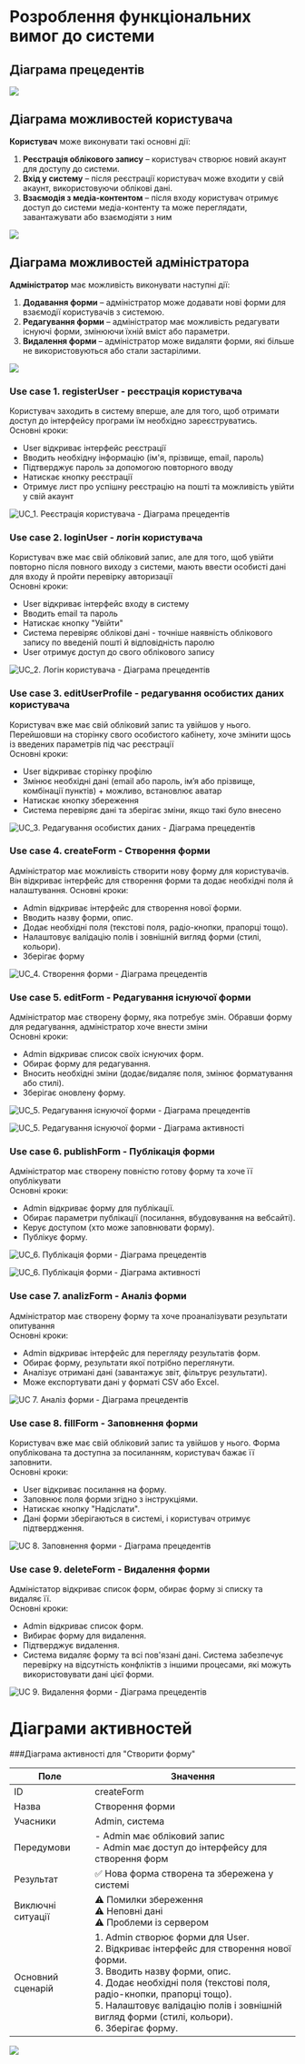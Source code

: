 # Розроблення функціональних вимог до системи

## Діаграма прецедентів

![](https://www.plantuml.com/plantuml/png/ZP6zIiDG5CVtFCMXpXridQKYEEaYk0boRIunaDn0xWrISAYjuAY3LEWcla0C3QRQrbVutpVoDBUnT7F89UVZ_piVfwUDI4qMHvxecoIb5gPOsI4gUsz7Tem2kNriaT1qeMLAUr4Ot9ZhA9D_-S-OOM4dMDf9hHcoOhHcrAeZFmxLHZQGKPJSUbwcPLzeIQqrybm6eJOolLHuHSxgqhuupgRw21LXXGzySv4l_YjGOKxuH8wVTP-kk-Eh_LtmQHA4YgdlA5WuTvpYVwZE5dKc_L1GFr56AaDwmBt6J7rp6qA91NBYfyICeNcxvYxh2Bzst22xM-H9aiOK2oK26JEKQLEKpRnOikw9x4Dz1eRpLpMG0y-hpz3EseTkv1spip5zPtOzjtqEtx63Gus34nok9vNFn_y5)

##  Діаграма можливостей користувача

**Користувач** може виконувати такі основні дії:
1. **Реєстрація облікового запису** – користувач створює новий акаунт для доступу до системи.
2. **Вхід у систему** – після реєстрації користувач може входити у свій акаунт, використовуючи облікові дані.
3. **Взаємодія з медіа-контентом** – після входу користувач отримує доступ до системи медіа-контенту та може переглядати, завантажувати або взаємодіяти з ним

![](https://www.plantuml.com/plantuml/png/ZT2nIiH040RWVfzYEEiKdhqSs6eZs0aIaoK6SXl8RWgxyomi1JbEiFK5OZ2OqpE-mZzlvEoU8kbibltPdM-6cLaNLwwU5qh5YIihck090o_Gymql-HOj6hwRK6pfpEgAzeeyktANHQsLggrEOgjfubzETPPRfwjpWqSq0dIy2iJY1rcY9mnumGUlyIwt5ZqsX3Sq-FBjTasEBlR7y76PvKRKPxHIkDavxV-ewHzrejCyfgGqJXj7zbfcdOlwu8juXQqehxpcUr58KkSJcYZmdzAq2-U0xQzze5JOI9H6Xs7iSPoEe_oUQPFwHNy3)

##  Діаграма можливостей адміністратора

**Адміністратор** має можливість виконувати наступні дії:
1. **Додавання форми** – адміністратор може додавати нові форми для взаємодії користувачів з системою.
2. **Редагування форми** – адміністратор має можливість редагувати існуючі форми, змінюючи їхній вміст або параметри.
3. **Видалення форми** – адміністратор може видаляти форми, які більше не використовуються або стали застарілими.



![](https://www.plantuml.com/plantuml/png/XT8nJiCm50RWtQTuCdDx00PK169ZP6CnpLEfP3ieTWHieR2363emmGsYqagLQ3d3UpV2IL1SMQewH1dy_v_-M1avhmfV6Ys46lky04bljAGDpsdBStxY6LTKyun-kPAW79ncPchXI4ydj_uHjSxlXIWTZfL3a1TvOS0egoPeqFfhIn-quegVQK4rRGFv2lpIMBIXEZphrcngbtqhScS5Ae_DQP2-meX5MrsbKgV4zF-y6rrYnAxkieXz1cGP5dodqtR1hh4NF4UDFVXEwnRysRUkIwUOwAvpa0rEqblO-PnXEKoFuHWaFdYqcPEY7teusiyu71MZy6x-Z3y0)

### Use case 1. registerUser - реєстрація користувача

Користувач заходить в систему вперше, але для того, щоб отримати доступ до інтерфейсу програми їм необхідно зареєструватись. <br>
Основні кроки:

- User відкриває інтерфейс реєстрації
- Вводить необхідну інформацію (ім'я, прізвище, email, пароль)
- Підтверджує пароль за допомогою повторного вводу
- Натискає кнопку реєстрації
- Отримує лист про успішну реєстрацію на пошті та можливість увійти у свій акаунт

![UC_1. Реєстрація користувача - Діаграма прецедентів](https://www.plantuml.com/plantuml/png/ZLNXIXj14FxlKmpwssjp5ueM5S7s2KJeZu9Sucg3bqJkBhIs58oM-ATeAN92gLZh2roZgJ5gV8NPD-gtkzucrKkj4hAxyyqttyxCJkQZs0_ZHZKOYojn8CRexczcjLwBAQgy5xEUI-LwK0zdIu5VNfzRMbWkECG_k2CFP5DkoorEPKicSf-untrik_fuXzimx7Bw7vny81DE-KnnyJMdnBTOTcIBEtoEpmtu4cvh9b5R8QDLRwFrIct33_qg-UMu7Yx6cu4W_ws8wbM3CESqlXI9S9pyYDI29gQcIuMI60RmYL6EU92WeOkRKIogD54I9NTgsj1jGB2_9cXfuSLoWJxOspKYKVOZGUCp9PsZcIUbkTSrFaGIjWQvkalBjWxrsUW1MEiHqyyqsqS4oY5qCiglCa5MUZhJ829iRvHii7-2-4lP9DZkb-VG1bikvFEx6J-tuTtKt0YKWZqPEBiZdAsyOoKFpcsb2Fv69D_gHFJvQd1ja8tKOjKSQveEjsLYRmpkjcsD94_aA9dU7UiHFCx1sEGhw382x-d-hTX1kq_uIabK_KemYE3bynV_bOIyikmHB2cfle3BfO7j48JfFK5d3_yf02Zo87xHD8cf9paDPqwlwNcbLWuQAo8QcDr7pDPVx_8XxcCGRnYG3ocIiv91l260GcHFRTBOZHCUQdQ08tqMYdBirzO2f1nzskKU-cbFxkesGCwwUl3OXiz_dIzVsTTvn1qpjDItt7xOJGexYiHsgExhNtob9uT-ZnSGeokF-clhTSRcZcBBElFRmnbAMA0RYI-6XudcRIkjoCDbnk-PF3qi7MmeltWNOu16VsEA5k6DG7WMuLh4yAmAAsjlObgjrsCHMa_-0caf2fJeURThX1BVgXlY22Q7-3ltzKF6N1Wnzfq1un7_v5C-9MJfc5i4wxN3BOTFiD9rL5DLhVYC-zODwAuYcdIVkiNiHoHJEuyrVl_-0000)

### Use case 2. loginUser - логін користувача

Користувач вже має свій обліковий запис, але для того, щоб увійти повторно після повного виходу з системи, мають ввести особисті дані для входу й пройти перевірку авторизації <br>
Основні кроки:

- User відкриває інтерфейс входу в систему
- Вводить email та пароль
- Натискає кнопку "Увійти"
- Система перевіряє облікові дані - точніше наявність облікового запису по введеній пошті й відповідність паролю
- User отримує доступ до свого облікового запису

![UC_2. Логін користувача - Діаграма прецедентів](https://www.plantuml.com/plantuml/png/ZPNHIXjF5CRlVOf3l7R__-o6eaL5i7q24NfH2BjnjC5DLdOdjBOKagQDDwMK8WfjHQmli4Q3CTNu2cVUgD_CP9E0BaPGPlTyvpVVd7DsN4ka7yj6BPoJLHcAEHhzB6z7TKb9zRrOyLogH64KhmIXNzbTtLmlkmxnBnxofJhYE-813rMJ-wgbFgasTpbL1vpEGE93vAUWDF7tbbFYUonxgiCzliBl7NX7t3KaKTyYwz0y9hlL-fuV-pNoApAAD-H-ACX_AvAePXNsFHKs4n4No4z8BsX-SIae1c9Qm6VMEVUq1IFTs4-agD5y809tSSdYzc3Otn6qkVwYxDA7yUaQYQZuYQ32Sc0gi_nViFgwpkVSXVKROFl4NLAjoIQgRVr0RFo8fMU6zX4RFG9qYYFa3m2lU60ghR6wzfgeckepk3UgHTZq2zfoDRL5kVWurSset0MYPOX8lU2_uAAXsZzXlnIR74reRWvjxF8KDFHGfskdCtFpV7eZxWaoa6LuM0n7mtPl7WZ10O9jNP7fmtksfhOGv3ISLLltvzLw9MniYMGITfy8J-S_Bl6c1P1F95gJJTM2LTWqpEJe1HAiB1OLwTTtGjG0pUdp09NxfWvqkSmOcMEdgeFw7XTo1l7bgt9nNBUU-QfIzBaFr5SDUg8ZEZsFcytDCVGNggtxmJV4zx3K10iRP0Wt3-5beu8CuyDyUcQWht54Cq0OIXEzpMXU7gqqelryU0aHtt6F-5fx0-_Gn43LKOHWFAENREqVTXinD5AyaxX_adoDEuF6cq5JcjQChuIuklD6qdOKIH6FS_axZf3g9keUw079Ee4wu1L23l5l7fgh57t9kLsT2V64__0vdnDgUSeTGlJMuOx3PtPGW6rXVh3YInwEqw3kQz22-xzRokxgpEqQrlZdyWy0)

### Use case 3. editUserProfile - редагування особистих даних користувача

Користувач вже має свій обліковий запис та увійшов у нього. Перейшовши на сторінку свого особистого кабінету, хоче змінити щось із введених параметрів під час реєстрації <br>
Основні кроки:

- User відкриває сторінку профілю
- Змінює необхідні дані (email або пароль, імʼя або прізвище, комбінації пунктів) + можливо, встановлює аватар
- Натискає кнопку збереження
- Система перевіряє дані та зберігає зміни, якщо такі було внесено

![UC_3. Редагування особистих даних - Діаграма прецедентів](https://www.plantuml.com/plantuml/png/ZLJHJjjA47tdAqRX6T-BNLLG0KAY_GA4r8TAaMqM6k7OoDwefLKb0ZIyeBP2A4XL4QNyG0YrI249lp3xHvsTh6sQng9vi2UpPy_CdZFUvKIwiMpKWobPau6O0lDRs8X22KdjdLXqRF2Z88eNlS3rjvRMLggE1VWTK_o97RnM-zYbzm07wZFWK3LnY5VOKqsrHy-FmAY13l-174zKcqbtwTd73k0zXQbgSRMKQkmHeCjC8bo7KTFyDzcgXTjkxDR1zMKKhygTG83xHYHHtI0u3vMrHCGLS1FG0KpFpNkpddW8m0lJVgfROEZgJY957QOzuTbpyoEwRMhOtHImjlAywi3x_7IDHFXk8g2ouB5O2_zvIw_2SS6qEcDogROHIxMvgDxC_Odvfyp-WGfFA63DcXB7gaq4jwHOZ-arAPNOfVI0qlki9YKEA76dFkL5ghEJUMt3Uufzfc3MlCTIDhk4BU_p75FjAdPLE--LoJgaJ8_8ZZG_It84bEfcxeyDr8EIPKTmyYDScQBNet8tsPaA4eVbDOg0rR2ME8PdjT0F6kiYAPRjHvQB_GoU074OKC0B26FCmCsC49pYSUK4EyQvMFZI3JS3EZ4UatItsWbroFQeffQMfgsZMgJcQQLaHb-yh6R6d64wxWEzVu4wq6E4VJssm0DxH-BTKjITP8bcB2jbPpD0V4p4NraFYE-6McQJo6zUxMTiTXbRPkz9Df83J0jlKvtBE8oxVtj4QoI_U2lfGad-n3WvmduKuUI8XzzgNDjyBM4ZYgI8yvtuXPhhQ0tvZZmqAkEzLfbIj6G1ViCXJptPK78DMWNZ6Vx0Ixm4_8hdsD9gzYriMNZ1FcdQfZfYnwvnc6yZT4yJpTZ_sq_oIzLqkqnnenxy1W00)


### Use case 4. createForm - Створення форми

Адміністратор має можливість створити нову форму для користувачів. Він відкриває інтерфейс для створення форми та додає необхідні поля й налаштування.
Основні кроки:

- Admin відкриває інтерфейс для створення нової форми.
- Вводить назву форми, опис.
- Додає необхідні поля (текстові поля, радіо-кнопки, прапорці тощо).
- Налаштовує валідацію полів і зовнішній вигляд форми (стилі, кольори).
- Зберігає форму

![UC_4. Створення форми - Діаграма прецедентів](https://www.plantuml.com/plantuml/png/ZLFDQjj04BxlKmpkjJ7KFvSIJ4ffU-cj57ee524lgQYb5EqA-aCXZjiqfnHAi4-b1Fe0YcpLIbpRhp3xHfrPPs45RPoBf9dvlczcPp_jAHsaEei7Ghs9ahT16iIW8psGZmyI_Ipw8A7L4JO1pn--wZG1pyqH5hWoXrZY4fVc6z1hPLCJC9zjvGzMBnCyCsFCSKfnJfaSSCqaSqp46PFD4G4A8O9G7wJGUD2FewG1WOA0lrmQpx4oGsfQieYjg_TAorY8JCamK98mjnpAiiDK1fhEbyQUm7SQPOPN1Aj8gW8AbzpJ71Axn4ip1AelIDWCRz-BTtRFxqAeqWfKJCfnZeKPUQIxG4fhFh2Zjppw6HLdc3jwIU65-M8dNven47758pfgswF-e6OBefxGqaTOE962qon0YMCpDgV0EdC-3akQ4txY9GChdB8uplvnnexNQO8NMDhbJ6qFXpOZX-vww5_NKZbtTSJVl5bAcP4Pudep1guiNMLXA9M2Eq-Z_TVwIIfb8WHl6PhDddUrS1zsTwCa76HzsUinehKLqTwAw6n5T6z6U0N6kTFKGSBw7tPsUjO_zR1L3zlri5CFksBpgt3i-rwaCjH1iZ_OcBB2AxhQK_FLseXsNh5BhYqnQS170U1RgSIrSmYmTVZ3tiwZ5pIkZ_r9EF89BgX3LRjYz_CuNglE8n2PctWby_btdFDWJ2xuoRgEsXR4hM_MJa9hbU-qJFgAwkvkRA__LjfUvPFOetSM3_u2)

### Use case 5. editForm - Редагування існуючої форми

Адміністратор має створену форму, яка потребує змін. Обравши форму для редагування, адміністратор хоче внести зміни <br>
Основні кроки:

- Admin відкриває список своїх існуючих форм.
- Обирає форму для редагування.
- Вносить необхідні зміни (додає/видаляє поля, змінює форматування або стилі).
- Зберігає оновлену форму.

![UC_5. Редагування існуючої форми - Діаграма прецедентів](https://www.plantuml.com/plantuml/png/bPJDYXD14CVl_HJ5UdK39l4YIrWHruit4Jm8CaoQTJ2Po7G7_43ORDRrfY0o0Gz-l44sQzmnCSahLBsH_-uXxGoAYuSmtLNr_rLrLP5zOwFC3lizPPuawTCeY_fa4zlJ1uFKtajUQ6gsbJVG_LkFhZU8l_2Sl_6KpsNCCtnNl99t9BcCS1ZBMtd3QvcGdE1pn3-vU9Zo1ycT0lSfB5FY3OvpEVMeENJ729Wf5SLsaD7EpMu_INSeCXIvqzRCNxcGaHn30OZtc-V6whvIGwFZo6Z4_7TvdgExYJqOPFqAwBta02qGL21bGG1iN7vUywBEA-Hru7aQEdMjGlh4P-xbZXBYP4oWBrrfHt-hUCjfLYk2QouZp-4BC78O2iTPrz_ZbQsASi9dKBf4vwLw3UKQsPQ---DAMLjvkoOFkIu2wJj-W5ojQEjSdCeP3UDO6qDNxYQ7Z-sTJEjKATSYQZGweVDqW_RsaZJk3Rkwqt7-vYN-rYN-zh_ymOoOK64zHFdbeztTZXze_TgiNrlrQrkLY-dlORTKfcCRfOUzSfW5BtZf5sWbETRBxPcCiIUdsAx93hrKHBzdyD7rLawWo7bH3d7c9Y4Z67xuHjz-W2ghci_GO2CmZOMBtxYD9kIRokYFIOQb0wMfWAbroA7H7ltCwhHhu0tzTU4Lpokbzd5mVoY_0000)

![UC_5. Редагування існуючої форми - Діаграма активності](https://www.plantuml.com/plantuml/png/hLFDhj9G4DwVfpZ1ZIOcxaYmnc2Cl829UvIgJQ0rfRfY0Qq_BWmanjIDOdm3AFJI53YymimRtMzEBqrpaxkuoLr0XkattyzCwOwZVXXz70sLcZmRZ3n_ecp7KOyr_UIKjbJob0hAQCM_DC_eH0M-3PMQKnH7JdZEtz3yelap6O0FTdX9QpIdCbO_u4I3SCyBZLyvoXLjE15kEe9fuS05_HS1Zl7yGAk9KFqJEM1sd80Cy8BMmYpYj-2k4qeqD0tF81Np3qqxpATe5Ve-9Wq-iFr8bAGKLX4-aP7oOOtdUICSHkAce4Qn9gDjc0A3wGExcBy2b8oIIMXByGBo4X5Qz1j3kOsm4LZhnfrKe0nNc5RsCl3aeCsXdZOoESeF8bU7thltaRxNwxKxxOvwylgffZ_GlQ1zTTvgiIMCoZsFQ5pj9u7Dhv1PsA7dWVzswBs9NhdXs0jyvVe3BVmAhixceRkfiXcRBOD6VkrQT-lgPV-J-o8CWx3Xft7k9GRaBOQkFQIys1o3MfQuXLf-lja93QC1cmcAlyjEiSlwA3KKTnb7mGT7TQ4eVw1B)
### Use case 6. publishForm - Публікація форми

Адміністратор має створену повністю готову форму та хоче її опублікувати <br>
Основні кроки:

- Admin відкриває форму для публікації.
- Обирає параметри публікації (посилання, вбудовування на вебсайті).
- Керує доступом (хто може заповнювати форму).
- Публікує форму.

![UC_6. Публікація форми - Діаграма прецедентів](https://www.plantuml.com/plantuml/png/XLDTQnD157sVNp7KvmRS11-aX8fONtmJmGT1ritGBkvkoiui-87G9jA-Y8981455y0TiOm9BsYH_uSu_yimDkyvQQ1wIpBttd3DpxptProRCJP4cGh-Ci-Cm3rDfOfEeWs5c7iTlb0nwGd16Fhd__4v7qayxfWkwj1DQK6dFxCH-alOzhUm9NL7rBAClA9Nq1t69J2bfZUFSdj6SPlWixGY0gH1XP8QvtBatIEDiHuPQXkvKf-aNLVRKZi202DVrQsrKAaIXLHHg1SpDRs7ISV4YYVNHmJ1FFU9dK6Qq0Ax25LL3icE9_2LaQ7rD-oiBOWotFQKVTE4wTIhWuB1fUsv7Jln6cS2J-GR62Q3JMcf6AzS-KcjQqLNDwVfN--8Drs-cPlKyrcykyc9MlW0Y2D0I1QYKxHSWsmm6I9uRr_ZISxVGpOgAA59QorkFuiCZyp1NAXF2JKnsEdr_5_AktDkBioWf1ghVTv1WEwIx7TBR0l4hG3OFRgC4Mr7kxlPvtUqmQ8VTTjWJ6vjox9jFv2eoONQOiF-eeWN6-T6Uqz9Ef3sbYiVPMEIjaFBVqhxJlBKFSFZy0Kpd79hoz-P_yk0fdWnss-t0Z-t8O_g2MttFge60x7yJvDimFlNAg6oW0QYtm0olyaxiuxT8axy0)

![UC_6. Публікація форми - Діаграма активності](https://www.plantuml.com/plantuml/png/hLFFYjDW4Bz_J_6nNbRmlB1MPFUoHn741qXtWnl8ffAaFVNGDcezI08YAOXQVOCsD1gJD7s5cJVoDr-CjL1ldhxCd_dzPdupkGX2om-7TwvIuykREySRA-FfgOUQtdDA6ofvGWLbjE8FcbzH0xFcI2DISQ9fnn6jgK9gYPGtdFB257-1jq0kof241vzKKyupmJjQfq-HsF0KT1MIjxJbv846zPeZq3MKuSswYCQpacYE-1JUdu1ExnloZ-2PS2JK6q54919iglKfl-OPDPfgcDyfr_G3jHBBW1eBFkB5NwEsa9zRFvZATgOI_0qAIuXnGilzE1nr82Szo4hVf0fc3ihLMB2MqXxiZ5EqcGXQsqr5XJXDm-_-eQqt26tjEozkGttlwkhi_EnSFUe_rlHfZs1qmKU9sfZdHYYHrSZG0YMcw9djZsp_kMUDBCUr-gwjREz62uD2duT37QpVIFAL6hDawPKNl3WK6-fm_ETCIgbiXVYjpnomsVyTvydWwR3lEi7jvVMr7GJxORhZDeVPNg1COKvJZXpRoSnEDd8ItNtju6WqqgQInM_XZOuj9SQQWt3migSkm2W_qoy0)

### Use case 7. analizForm - Аналіз форми

Адміністратор має створену форму та хоче проаналізувати результати опитування <br>
Основні кроки:

- Admin відкриває інтерфейс для перегляду результатів форм.
- Обирає форму, результати якої потрібно переглянути.
- Аналізує отримані дані (завантажує звіт, фільтрує результати).
- Може експортувати дані у форматі CSV або Excel.

![UC 7. Аналіз форми - Діаграма прецедентів](http://www.plantuml.com/plantuml/png/TLFTQXD15BwVfpYaDmfwaJIKu8Mq-SaB1CKx6NQ74he_ihl1nYAOLF56K4HpgVW6szYOsBIRLpZpHdupEv5kIM-McUyxv_lEcNFsCCraaet2GAGdm-YLJ6H8qilYP92D0qNojKhZKDqbwKmGjQLtSfp4eyZln06mlNw_t-fsY0mN9xvA7Dvjj9iju4JWtWfHIXpvuJ1ovnh_ufMUw2al-9hp6icK1kCqKo7j7NMxhTu12J5AbITJHSywBsKaW_4RrO-J4A58_yaB_Gx9ltcjF_CbGIadplc6So0pNfAbb_eSrq-6rLF0SzBlkG1rpQlQRODwAViLCPTyXO0LSbQ4wmqEy4BUWl_g2O679V6cMe4-lyUnOjCeRNxm1OBpqi8L185xfIiQ-wN6bsslrdBkr22He-GPFU0bJe1D0_Z-SHq1dkkPdZw2CN9jgUZklyB3YbUpzFgE9vdmnXIAw1rkfdlNHzatTGRF2UG55zGxzLHG4udoCXaT1ygEhp0Zu3LVOVfd98YshhqNss5yS-9eT06dGa-i-QPq_EWUQKbsG1yC2j0cRC0Ky5w3DvCsgze-wDJjDhezU_pqpc89kw0xyCeLYML4dPxGCFA2aQzI8IpWcCPjnjuTiLybS7T4SoTXNWA4EirKvAVY45_pt_u3)

### Use case 8. fillForm - Заповнення форми

Користувач вже має свій обліковий запис та увійшов у нього. Форма опублікована та доступна за посиланням, користувач бажає її заповнити. <br>
Основні кроки:

- User відкриває посилання на форму.
- Заповнює поля форми згідно з інструкціями.
- Натискає кнопку "Надіслати".
- Дані форми зберігаються в системі, і користувач отримує підтвердження.

![UC 8. Заповнення форми - Діаграма прецедентів](http://www.plantuml.com/plantuml/png/XL9DRzD05BplhtWAXvuQYPG3GbLK2L4klLMLE21L9bcALTkfx3NYGqWqeUM2G49HUk80ly2O1AoQ97_XxJzYrbl7jWBXO7dtxSpixBot5oadLB7lYUZK3SwSqF59kSgJ-uD07Rgl97NkYA90H_UFxxQ9hpZX9IyuvJdFyCtr9zBlUA7Vyc_E7WSyrXD0Vc2Ve98GBx6SwKkWfuQXXm2aGZWzDGYfTHJ9i4LEH34MPP6_SgRFzH1uI1J7qSj8ILy8m7fE987PxAGWFNKzRtyG-YNBNaUSmiAKhu7CG4_qc8oIFiSsXwhLmYzP2UfH8JWuay616vp-tOR-UAF4-J-ykDBhHpNo5rm-D6_bQsF3tedr71fB61pHbi7mL4-0oIrwomOIF_5TrNmTZurxFQdTJVoBl_FCz81_uZEdd1BKLWdhYJK8gKFdkUpJhGFtv9bw64eP254-cThjxYfGkaUxksxGy-A-x7P5zRPDgChnVxLAJEMf2J9F3cbxkzleYArKPgfQBImxI1NIr4GeUye9JZoJuMVEq84SpNnlipHH3VK8uL-Y3LSjUYs8wZsS5JEUSCePU1_CF18sgHtvSfocfZUGkYZIVl3e-FQwJ3dEwDhwT9UyJeFt3SszC4Plx1PU5kXv3Xu6e6Jj2D0QuHeBo5M-K390MEkddOsdExNJDs8F_zZt_W00)

### Use case 9. deleteForm - Видалення форми

Адміністатор відкриває список форм, обирає форму зі списку та видаляє її. <br>
Основні кроки:

- Admin відкриває список форм.
- Вибирає форму для видалення.
- Підтверджує видалення.
- Система видаляє форму та всі пов'язані дані. Система забезпечує перевірку на відсутність конфліктів з іншими процесами, які можуть використовувати дані цієї форми.

![UC 9. Видалення форми - Діаграма прецедентів](http://www.plantuml.com/plantuml/png/XLDDYnD14BtthoZYUGDEFCaILlpmuaq43u8CasOTpCpAT0VyG329h1v4GPRnfWZ-W34cC2Jkv2zK_IDVzp1BRrZYQQQwtgjw_QhwoDYui9DihCppD7yH5t56DhLZVUyajm_JrvgY6yeVqAFRJ-_eiRP85LcV-2lNlEIADxpYSpwNBoJlkP5t_9Vh9pcVIOda7yGLJYhYBNvNSWhqqZ5a1i12gJYn9mNrResoDEzHR2XsVzqn_-HQfZ830qLythmoLcTAJOnEOgE1sQV4KqONkaEMb62j0QjHloQPyjOruuRN5mKy7JU_7X2_ysztAq_gS38d5DkWDIzsrNGreg363zTSPW2lG5-s4lPm1m7tLziIde9KaIC0MkwmfMpTcYI9DeQkFKYFdzdxXTQvKkv2rEyF0sFe9XqUfdaodepqSEWGqNyHW_s8805SfsG7fFouwU1Ww6s-74QNmu5gP-_YSAQgq8cDy-DnjmnhJEApVF2koDIPAtCCx5HA-TQZDueec0GtRazu0rRjp6nawl5RcNi7xpw6BAAh_FUEhttORcd32vdB6VYV46CFIsZu210wj2-WSIy0cYftrDMF51hisENQmYlzqkfyPAxCHq7-hJh2rptaVm00)


# Діаграми активностей

###Діаграма активності для "Створити форму"

| Поле              | Значення                                                                                                                                                                                                                                                                                                |
| --------------------- | ----------------------------------------------------------------------------------------------------------------------------------------------------------------------------------------------------------------------------------------------------------------------------------------------------------- |
| ID                | createForm                                                                                                                                                                                                                                                                                                  |
| Назва             | Створення форми                                                                                                                                                                                                                                                                                             |
| Учасники          | Admin, система                                                                                                                                                                                                                                                                                              |
| Передумови        | - Admin має обліковий запис <br> - Admin має доступ до інтерфейсу для створення форм                                                                                                                                                                                                                        |
| Результат         | ✅ Нова форма створена та збережена у системі                                                                                                                                                                                                                                                               |
| Виключні ситуації | ⚠️ Помилки збереження <br> ⚠️ Неповні дані <br> ⚠️ Проблеми із сервером                                                                                                                                                                                                                                     |
| Основний сценарій | 1. Admin створює форми для User. <br> 2. Відкриває інтерфейс для створення нової форми. <br> 3. Вводить назву форми, опис. <br> 4. Додає необхідні поля (текстові поля, радіо-кнопки, прапорці тощо). <br> 5. Налаштовує валідацію полів і зовнішній вигляд форми (стилі, кольори). <br> 6. Зберігає форму. |


![](http://www.plantuml.com/plantuml/png/hLFDojfG4DtVfxZGJGjsAzYKOZU-HulI2bMBJNTP6Atz0QbG96xQYcyGqqHJVv9Nc7cZdiD5JA2BRo5yV8bppypvcTps1__LsFyuU6U2bzr1VnWO5dpFFBFoGoD9vQWJoIMHM5SMXOjE9TE9Vf9C_cfeWJZfqcg8UY85m9bSv88I7eMmjBP0y-GikHlCCXfpdUg2k5WEakYiWcjO84eWGi-OGBPy8pFEue0pDfAH2sqHr2mX3aCJ558Aq8Z2OhvuPZZoUtRSV_FMjuywdMQhsJBFNx-myXCKUpavTspFvGWpt_KB9S6IKE0CpZ-3PEcQVc5yIMCr4jCRTYrvA6rxZGAZLYw6gZcTqP9Bc_2L51pZe1b-x7JEv1q1kHZmOxgN8rFWlCfHms9gB2bwYgTmGBuIJsPOyaXA4jE4PRD-a-B9mrDr8n0Ek1RKX1QkpLd7XFcT4zwWwKmwUh1oa9qJ9VlhftLB-xx4O47wQCieW5_xWL2o9_nFORLDhvqs0FzmWPKLM_w5jtmrgY_zD-Xvhm1r8MFXG3gQz6OLH-IrW8L4wLVKi_-cKhjbkCQZzvvfGoqkzpy0)
